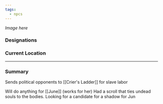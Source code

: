 ```yaml
---
tags:
  - npcs
---
```

*Image here*

### Designations


### Current Location


___
### Summary
Sends political opponents to [[Crier's Ladder]] for slave labor

Will do anything for [[June]] (works for her)
Had a scroll that ties undead souls to the bodies. 
Looking for a candidate for a shadow for Jun